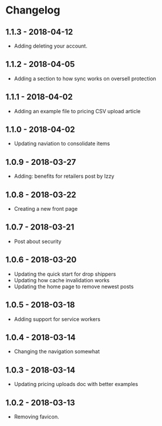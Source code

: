 # Changelog

## 1.1.3 - 2018-04-12

* Adding deleting your account.

## 1.1.2 - 2018-04-05

* Adding a section to how sync works on oversell protection

## 1.1.1 - 2018-04-02

* Adding an example file to pricing CSV upload article

## 1.1.0 - 2018-04-02

* Updating naviation to consolidate items

## 1.0.9 - 2018-03-27

* Adding: benefits for retailers post by Izzy

## 1.0.8 - 2018-03-22

* Creating a new front page

## 1.0.7 - 2018-03-21

* Post about security

## 1.0.6 - 2018-03-20

* Updating the quick start for drop shippers
* Updating how cache invalidation works
* Updating the home page to remove newest posts

## 1.0.5 - 2018-03-18

* Adding support for service workers

## 1.0.4 - 2018-03-14

* Changing the navigation somewhat

## 1.0.3 - 2018-03-14

* Updating pricing uploads doc with better examples

## 1.0.2 - 2018-03-13

* Removing favicon.